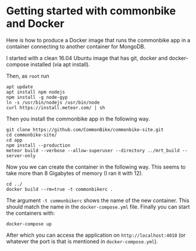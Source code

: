 # Getting started with commonbike and Docker

Here is how to produce a Docker image that runs the commonbike app in a container connecting to another container for MongoDB. 

I started with a clean 16.04 Ubuntu image that has git, docker and docker-compose installed (via apt install).

Then, as `root` run 
```shell
apt update
apt install npm nodejs
npm install -g node-gyp
ln -s /usr/bin/nodejs /usr/bin/node
curl https://install.meteor.com/ | sh
```
Then you install the commonbike app in the following way.
```shell
git clone https://github.com/CommonBike/commonbike-site.git
cd commonbike-site/
cd app
npm install --production
meteor build --verbose --allow-superuser --directory ../mrt_build --server-only
```
Now you we can create the container in the following way. This seems to take more than 8 Gigabytes of memory (I ran it with 12).
```shell
cd ../
docker build --rm=true -t commonbikerc .
```
The argument `-t commonbikerc` shows the name of the new container. This should match the name in the `docker-compose.yml` file. 
Finally you can start the containers with:
```shell
docker-compose up
```
After which you can access the application on `http://localhost:4010` (or whatever the port is that is mentioned in `docker-compose.yml`).

